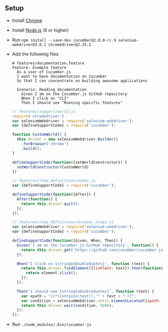 ## Setup

* Install [Chrome](https://www.google.com/chrome/)
* Install [Node.js](https://nodejs.org) (6 or higher)
* Run `npm install --save-dev cucumber@2.0.0-rc.9 selenium-webdriver@3.0.1 chromedriver@2.25.1`
* Add the following files

    ```gherkin
    # features/documentation.feature
    Feature: Example feature
      As a user of Cucumber.js
      I want to have documentation on Cucumber
      So that I can concentrate on building awesome applications

      Scenario: Reading documentation
        Given I am on the Cucumber.js GitHub repository
        When I click on "CLI"
        Then I should see "Running specific features"
    ```

    ```javascript
    // features/support/world.js
    require('chromedriver')
    var seleniumWebdriver = require('selenium-webdriver');
    var {defineSupportCode} = require('cucumber');

    function CustomWorld() {
      this.driver = new seleniumWebdriver.Builder()
        .forBrowser('chrome')
        .build();
    }

    defineSupportCode(function({setWorldConstructor}) {
      setWorldConstructor(CustomWorld)
    })
    ```

    ```javascript
    // features/step_definitions/hooks.js
    var {defineSupportCode} = require('cucumber');

    defineSupportCode(function({After}) {
      After(function() {
        return this.driver.quit();
      });
    });
    ```

    ```javascript
    // features/step_definitions/browser_steps.js
    var seleniumWebdriver = require('selenium-webdriver');
    var {defineSupportCode} = require('cucumber');

    defineSupportCode(function({Given, When, Then}) {
      Given('I am on the Cucumber.js GitHub repository', function() {
        return this.driver.get('https://github.com/cucumber/cucumber-js/tree/master');
      });

      When('I click on {stringInDoubleQuotes}', function (text) {
        return this.driver.findElement({linkText: text}).then(function(element) {
          return element.click();
        });
      });

      Then('I should see {stringInDoubleQuotes}', function (text) {
        var xpath = "//*[contains(text(),'" + text + "')]";
        var condition = seleniumWebdriver.until.elementLocated({xpath: xpath});
        return this.driver.wait(condition, 5000);
      });
    });
    ```

* Run `./node_modules/.bin/cucumber-js`
